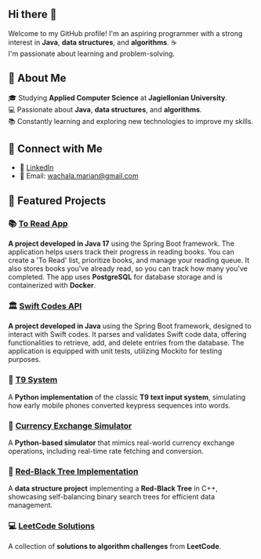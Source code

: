 ## Hi there 👋
Welcome to my GitHub profile! I'm an aspiring programmer with a strong interest in **Java**, **data structures**, and **algorithms**. ☕️  
I'm passionate about learning and problem-solving.


## 🚀 **About Me**
🎓 Studying **Applied Computer Science** at **Jagiellonian University**.  
💻 Passionate about **Java**, **data structures**, and **algorithms**.  
📚 Constantly learning and exploring new technologies to improve my skills.  

## 🔗 **Connect with Me**
- 💼 [LinkedIn](https://www.linkedin.com/in/marian-wachala/)
- 📧 Email: wachala.marian@gmail.com

## 📂 **Featured Projects**

### 📚 [To Read App](https://github.com/Maniekw12/ToReadApp)  
**A project developed in Java 17** using the Spring Boot framework. The application helps users track their progress in reading books. You can create a 'To Read' list, prioritize books, and manage your reading queue. It also stores books you've already read, so you can track how many you've completed. The app uses **PostgreSQL** for database storage and is containerized with **Docker**.

### 🏛 [Swift Codes API](https://github.com/Maniekw12/SwiftCodesAPI)  
**A project developed in Java** using the Spring Boot framework, designed to interact with Swift codes. It parses and validates Swift code data, offering functionalities to retrieve, add, and delete entries from the database. The application is equipped with unit tests, utilizing Mockito for testing purposes.


### 📱 [T9 System](https://github.com/Maniekw12/T9-system)  
A **Python implementation** of the classic **T9 text input system**, simulating how early mobile phones converted keypress sequences into words.

### 💱 [Currency Exchange Simulator](https://github.com/Maniekw12/Currency-Exchange-Simulator)  
A **Python-based simulator** that mimics real-world currency exchange operations, including real-time rate fetching and conversion.

### 🌳 [Red-Black Tree Implementation](https://github.com/Maniekw12/Red-Black-Tree-implementation)  
A **data structure project** implementing a **Red-Black Tree** in C++, showcasing self-balancing binary search trees for efficient data management.

### 💻 [LeetCode Solutions](https://github.com/Maniekw12/LeetCode_Solutions)  
A collection of **solutions to algorithm challenges** from **LeetCode**.
